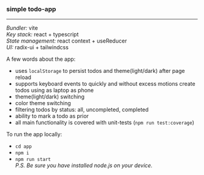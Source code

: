 ### simple todo-app  
___  
_Bundler:_ vite  
_Key stack:_ react + typescript  
_State management:_ react context + useReducer  
_UI:_ radix-ui + tailwindcss  
  
A few words about the app:  
- uses `localStorage` to persist todos and theme(light/dark) after page reload
- supports keyboard events to quickly and without excess motions create todos using as laptop as phone
- theme(light/dark) switching
- color theme switching
- filtering todos by status: all, uncompleted, completed
- ability to mark a todo as prior
- all main functionality is covered with unit-tests (`npm run test:coverage`)

To run the app locally:
- `cd app`
- `npm i`
- `npm run start`  
_P.S. Be sure you have installed node.js on your device._
